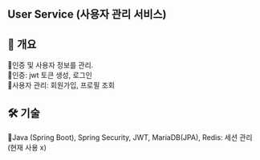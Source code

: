 ## User Service (사용자 관리 서비스)

## 📌 개요
🔹인증 및 사용자 정보를 관리.  
 🔹인증: jwt 토큰 생성, 로그인  
 🔹사용자 관리: 회원가입, 프로필 조회  
 
## 🛠 기술
🔹Java (Spring Boot), Spring Security, JWT, MariaDB(JPA), Redis: 세션 관리 (현재 사용 x)
